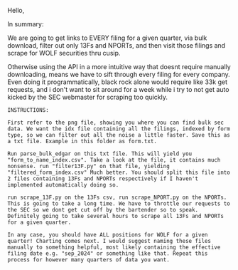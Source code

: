 Hello,

In summary:

We are going to get links to EVERY filing for a given quarter, via bulk download, filter out only 13Fs and NPORTs, and then visit those filings and scrape for WOLF securities thru cusip.

Otherwise using the API in a more intuitive way that doesnt require manually downloading, means we have to sift through every filing for every company. Even doing it programmatically, black rock alone would require like 33k get requests, and i don't want to sit around for a week while i try to not get auto kicked by the SEC webmaster for scraping too quickly.

~~~~~~~~~~~~~~~~~~~~~~~~~~~~~~~~~~~~~~~~~~~~~~~~~~~~~~~~~~~~
INSTRUCTIONS:

First refer to the png file, showing you where you can find bulk sec data. We want the idx file containing all the filings, indexed by form type, so we can filter out all the noise a little faster. Save this as a txt file. Example in this folder as form.txt.

Run parse_bulk_edgar on this txt file. This will yield you "form_to_name_index.csv". Take a look at the file, it contains much nonsense. run "filter13F.py" on that file, yielding "filtered_form_index.csv" Much better. You should split this file into 2 files containing 13Fs and NPORTs respectively if I haven't implemented automatically doing so.

run scrape_13F.py on the 13Fs csv, run scrape_NPORT.py on the NPORTs. This is going to take a long time. We have to throttle our requests to the SEC so we dont get cut off by the bartender so to speak. Definitely going to take several hours to scrape all 13Fs and NPORTs for a given quarter.

In any case, you should have ALL positions for WOLF for a given quarter! Charting comes next. I would suggest naming these files manually to something helpful, most likely containing the effective filing date e.g. "sep_2024" or something like that. Repeat this process for however many quarters of data you want.
